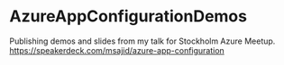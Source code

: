 # AzureAppConfigurationDemos

Publishing demos and slides from my talk for Stockholm Azure Meetup. 
https://speakerdeck.com/msajid/azure-app-configuration


